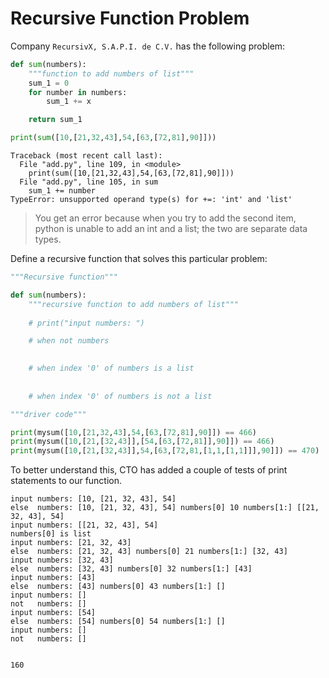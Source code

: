 # Recursive Function Problem

Company `RecursivX, S.A.P.I. de C.V.` has the following problem:

```python
def sum(numbers):
    """function to add numbers of list"""
	sum_1 = 0 
	for number in numbers:
	    sum_1 += x

    return sum_1

print(sum([10,[21,32,43],54,[63,[72,81],90]]))    
```
```
Traceback (most recent call last):
  File "add.py", line 109, in <module>
    print(sum([10,[21,32,43],54,[63,[72,81],90]])) 
  File "add.py", line 105, in sum
    sum_1 += number
TypeError: unsupported operand type(s) for +=: 'int' and 'list'
```

> You get an error because when you try to add the second item, python is unable to add an int and a list; the two are separate data types. 

 

Define a recursive function that solves this particular problem:

```python
"""Recursive function"""

def sum(numbers):
    """recursive function to add numbers of list"""
    
    # print("input numbers: ")

    # when not numbers
    

    # when index '0' of numbers is a list
    
   
    # when index '0' of numbers is not a list


``` 

```python
"""driver code"""

print(mysum([10,[21,32,43],54,[63,[72,81],90]]) == 466)
print(mysum([10,[21,[32,43]],[54,[63,[72,81]],90]]) == 466)
print(mysum([10,[21,[32,43]],54,[63,[72,81,[1,1,[1,1]]],90]]) == 470)

```

To better understand this, CTO has added a couple of tests of print statements to our function.

```
input numbers: [10, [21, 32, 43], 54]
else  numbers: [10, [21, 32, 43], 54] numbers[0] 10 numbers[1:] [[21, 32, 43], 54]
input numbers: [[21, 32, 43], 54]
numbers[0] is list
input numbers: [21, 32, 43]
else  numbers: [21, 32, 43] numbers[0] 21 numbers[1:] [32, 43]
input numbers: [32, 43]
else  numbers: [32, 43] numbers[0] 32 numbers[1:] [43]
input numbers: [43]
else  numbers: [43] numbers[0] 43 numbers[1:] []
input numbers: []
not   numbers: []
input numbers: [54]
else  numbers: [54] numbers[0] 54 numbers[1:] []
input numbers: []
not   numbers: []


160
``` 